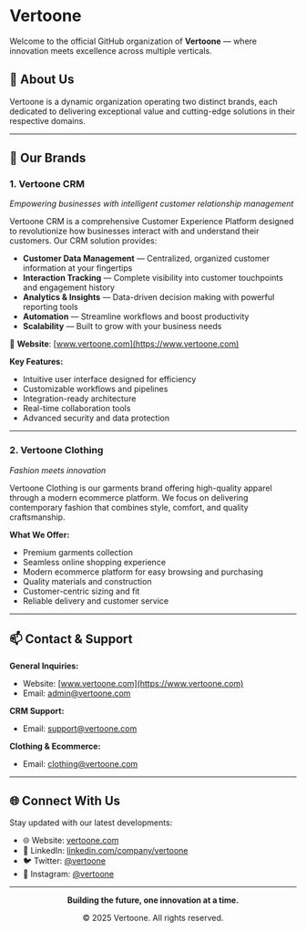 # Vertoone

Welcome to the official GitHub organization of **Vertoone** — where innovation meets excellence across multiple verticals.

## 🌟 About Us

Vertoone is a dynamic organization operating two distinct brands, each dedicated to delivering exceptional value and cutting-edge solutions in their respective domains.

---

## 🏢 Our Brands

### 1. **Vertoone CRM**
*Empowering businesses with intelligent customer relationship management*

Vertoone CRM is a comprehensive Customer Experience Platform designed to revolutionize how businesses interact with and understand their customers. Our CRM solution provides:

- **Customer Data Management** — Centralized, organized customer information at your fingertips
- **Interaction Tracking** — Complete visibility into customer touchpoints and engagement history
- **Analytics & Insights** — Data-driven decision making with powerful reporting tools
- **Automation** — Streamline workflows and boost productivity
- **Scalability** — Built to grow with your business needs

🔗 **Website**: [www.vertoone.com](https://www.vertoone.com)

**Key Features:**
- Intuitive user interface designed for efficiency
- Customizable workflows and pipelines
- Integration-ready architecture
- Real-time collaboration tools
- Advanced security and data protection

---

### 2. **Vertoone Clothing**
*Fashion meets innovation*

Vertoone Clothing is our garments brand offering high-quality apparel through a modern ecommerce platform. We focus on delivering contemporary fashion that combines style, comfort, and quality craftsmanship.

**What We Offer:**
- Premium garments collection
- Seamless online shopping experience
- Modern ecommerce platform for easy browsing and purchasing
- Quality materials and construction
- Customer-centric sizing and fit
- Reliable delivery and customer service

---

## 📫 Contact & Support

**General Inquiries:**
- Website: [www.vertoone.com](https://www.vertoone.com)
- Email: admin@vertoone.com

**CRM Support:**
- Email: support@vertoone.com

**Clothing & Ecommerce:**
- Email: clothing@vertoone.com

---

## 🌐 Connect With Us

Stay updated with our latest developments:

- 🌐 Website: [vertoone.com](https://www.vertoone.com)
- 💼 LinkedIn: [linkedin.com/company/vertoone](https://www.linkedin.com/company/vertoone/?lipi=urn%3Ali%3Apage%3Ad_flagship3_search_srp_all%3BpJsSTHHCQ76khWFFpP4b6g%3D%3D)
- 🐦 Twitter: [@vertoone](#)
- 📸 Instagram: [@vertoone](#)

---

<div align="center">

**Building the future, one innovation at a time.**

© 2025 Vertoone. All rights reserved.

</div>
